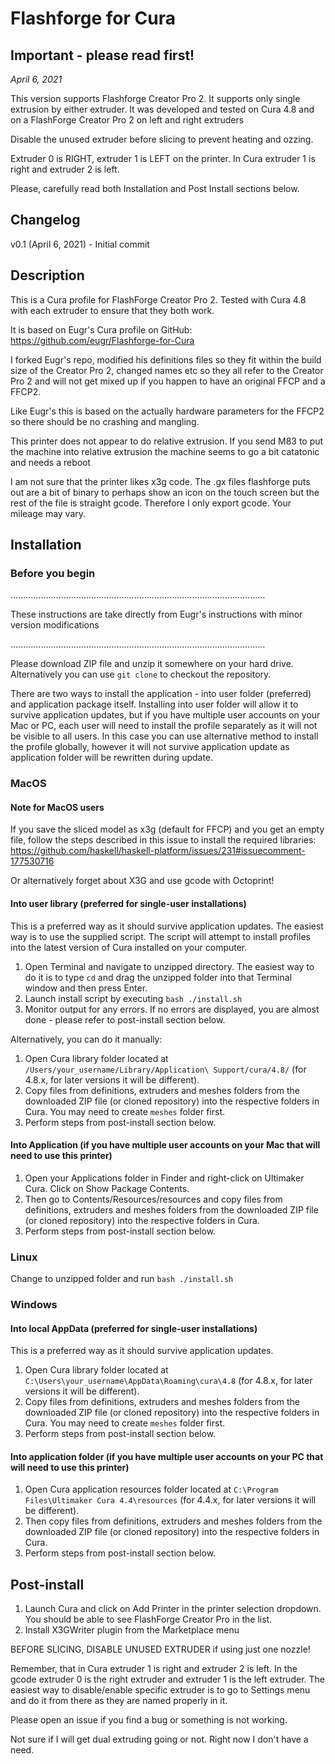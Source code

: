 # Flashforge for Cura

## Important - please read first!

_April 6, 2021_

This version supports Flashforge Creator Pro 2.  It supports only single extrusion by either extruder. It was developed and tested on Cura 4.8 and on a FlashForge Creator Pro 2 on left and right extruders

Disable the unused extruder before slicing to prevent heating and ozzing. 

Extruder 0 is RIGHT, extruder 1 is LEFT on the printer. In Cura extruder 1 is right and extruder 2 is left. 

Please, carefully read both Installation and Post Install sections below.

## Changelog

v0.1 (April 6, 2021) - Initial commit

## Description

This is a Cura profile for FlashForge Creator Pro 2. Tested with Cura 4.8 with each extruder to ensure that they both work.

It is based on Eugr's Cura profile on GitHub: https://github.com/eugr/Flashforge-for-Cura

I forked Eugr's repo, modified his definitions files so they fit within the build size of the Creator Pro 2, changed names etc so they all refer to the Creator Pro 2 and will not get mixed up if you happen to have an original FFCP and a FFCP2.

Like Eugr's this is based on the actually hardware parameters for the FFCP2 so there should be no crashing and mangling.

This printer does not appear to do relative extrusion.  If you send M83 to put the machine into relative extrusion the machine seems to go a bit catatonic and needs a reboot

I am not sure that the printer likes x3g code.  The .gx files flashforge puts out are a bit of binary to perhaps show an icon on the touch screen but the rest of the file is straight gcode.  Therefore I only export gcode. Your mileage may vary. 


## Installation

### Before you begin

.....................................................................................................

These instructions are take directly from Eugr's instructions with minor version modifications

.....................................................................................................

Please download ZIP file and unzip it somewhere on your hard drive. Alternatively you can use `git clone` to checkout the repository.

There are two ways to install the application - into user folder (preferred) and application package itself. Installing into user folder will allow it to survive application updates, but if you have multiple user accounts on your Mac or PC, each user will need to install the profile separately as it will not be visible to all users. In this case you can use alternative method to install the profile globally, however it will not survive application update as application folder will be rewritten during update.

### MacOS 

#### Note for MacOS users

If you save the sliced model as x3g (default for FFCP) and you get an empty file, follow the steps described in this issue to install the required libraries: https://github.com/haskell/haskell-platform/issues/231#issuecomment-177530716  

Or alternatively forget about X3G and use gcode with Octoprint!

#### Into user library (preferred for single-user installations)

This is a preferred way as it should survive application updates.
The easiest way is to use the supplied script. The script will attempt to install profiles into the latest version of Cura installed on your computer.

1. Open Terminal and navigate to unzipped directory. The easiest way to do it is to type `cd` and drag the unzipped folder into that Terminal window and then press Enter.
2. Launch install script by executing `bash ./install.sh`
3. Monitor output for any errors. If no errors are displayed, you are almost done - please refer to post-install section below.

Alternatively, you can do it manually:

1. Open Cura library folder located at `/Users/your_username/Library/Application\ Support/cura/4.8/` (for 4.8.x, for later versions it will be different). 
2. Copy files from definitions, extruders and meshes folders from the downloaded ZIP file (or cloned repository) into the respective folders in Cura. You may need to create `meshes` folder first.
3. Perform steps from post-install section below.

#### Into Application (if you have multiple user accounts on your Mac that will need to use this printer)

1. Open your Applications folder in Finder and right-click on Ultimaker Cura. Click on Show Package Contents.
2. Then go to Contents/Resources/resources and copy files from definitions, extruders and meshes folders from the downloaded ZIP file (or cloned repository) into the respective folders in Cura.
3. Perform steps from post-install section below.

### Linux

Change to unzipped folder and run `bash ./install.sh`

### Windows

#### Into local AppData (preferred for single-user installations)

This is a preferred way as it should survive application updates.

1. Open Cura library folder located at `C:\Users\your_username\AppData\Roaming\cura\4.8` (for 4.8.x, for later versions it will be different). 
2. Copy files from definitions, extruders and meshes folders from the downloaded ZIP file (or cloned repository) into the respective folders in Cura. You may need to create `meshes` folder first.
3. Perform steps from post-install section below.

#### Into application folder (if you have multiple user accounts on your PC that will need to use this printer)

1. Open Cura application resources folder located at `C:\Program Files\Ultimaker Cura 4.4\resources` (for 4.4.x, for later versions it will be different). 
2. Then copy files from definitions, extruders and meshes folders from the downloaded ZIP file (or cloned repository) into the respective folders in Cura. 
3. Perform steps from post-install section below.


## Post-install

1. Launch Cura and click on Add Printer in the printer selection dropdown. You should be able to see FlashForge Creator Pro in the list.
2. Install X3GWriter plugin from the Marketplace menu

BEFORE SLICING, DISABLE UNUSED EXTRUDER if using just one nozzle!

Remember, that in Cura extruder 1 is right and extruder 2 is left. In the gcode extruder 0 is the right extruder and extruder 1 is the left extruder.   The easiest way to disable/enable specific extruder is to go to Settings menu and do it from there as they are named properly in it. 

Please open an issue if you find a bug or something is not working.

Not sure if I will get dual extruding going or not. Right now I don't have a need.  


